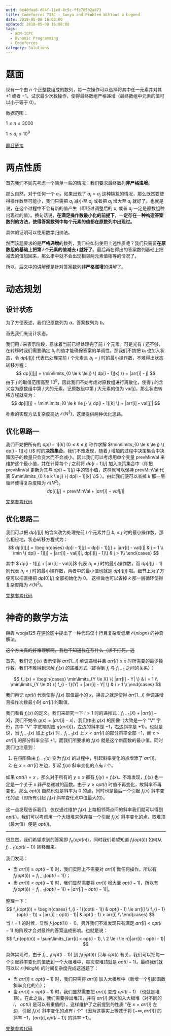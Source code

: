 ```yaml
---
uuid: 0e40daa6-d84f-11e8-8c5c-ffe705b2a873
title: Codeforces 713C - Sonya and Problem Wihtout a Legend
date: 2018-05-08 16:08:00
updated: 2018-05-08 16:08:00
tags: 
  - ACM-ICPC
  - Dynamic Programming
  - Codeforces
category: Solutions
---
```


# 题面

现有一个由 $n$ 个正整数组成的数列，每一次操作可以选择将其中任一元素并对其 $+1$ 或者 $-1$。试求最少次数操作，使得最终数组严格递增（最终数组中元素的值可以小于等于 $0$）。

数据范围：

$1 \le n \le 3000$

$1 \le a_i \le 10^9$

[题目链接](http://codeforces.com/contest/713/problem/C)

# 两点性质

首先我们不妨先考虑一个简单一些的情况：我们要求最终数列**非严格递增**。

那么自然，对于任何一个 $a_i$，如果出现了 $a_i > a_j$ 这种尴尬的情况，那么既然要使得操作数尽可能小，我们只需把 $a_i$ 减小至 $a_j$ 或者把 $a_j$ 增大至 $a_i$ 就好了。也就是说，在这个过程中不会有新的值产生（即经过调整后的 $a_i$ 或者 $a_j$ 一定是原数组种出现过的值）。换句话说，**在满足操作数最小化的前提下，一定存在一种构造答案数列的方法，使得答案数列中每个元素的值都在原数列中出现过。**

具体的证明可以使用数学归纳法。

然而该题要求的是**严格递增**的数列，我们应如何使用上述性质呢？我们只需要**在原数组的基础上把第 $i$ 个元素的值减去 $i$ 就好了**。最后再在得出的答案数列基础上把减去的值加回来，那么串中就不会出现相邻两元素值相等的情况了。

所以，后文中的讲解便是针对答案数列**非严格递增**的讲解了。

# 动态规划

## 设计状态

为了方便表述，我们记原数列为 $a$，答案数列为 $b$。

首先我们来设计状态。

我们用 $i$ 来表示阶段，意味着当前已经处理完了前 $i$ 个元素。可是光有 $i$ 还不够，在转移时我们需要确定 $b_i$ 的值才能确保答案的单调性。那我们不妨把 $b_i$ 也加入状态，令 $dp[i][j]$ 代表已处理完前 $i$ 个元素且 $b_i = j$ 时的最小操作数，不难得出状态转移方程：
$$
dp[i][j] = \min\limits_{0 \le k \le j} \{ dp[i - 1][k] \} + |arr[i] - j|
$$
由于 $j$ 的取值范围高至 $10^9$，因此我们不妨考虑对原数组进行离散化，使得 $j$ 的含义变为原数组中第 $j$ 大的元素。记原数组中第 $j$ 大元素的值为 $val[j]$，那么状态转移方程就变为：
$$
dp[i][j] = \min\limits_{0 \le k \le j} \{ dp[i - 1][k] \} + |arr[i] - val[j]|
$$

朴素的实现方法复杂度高达 $\mathcal{O}(N^3)$，这里提供两种优化思路。

## 优化思路一

我们不妨把所有的 $dp[i - 1][k] \ (0 \le k \le j)$ 称作求解 $\min\limits_{0 \le k \le j} \{ dp[i - 1][k] \}$ 时的**决策集合**。我们不难发现，随着 $j$ 增加的过程中决策集合中决策因子的数量只会变大而不会减小。因此我们可以考虑用单个变量 $\text{prevMinVal}$ 来维护这个最小值，并在计算每个 $j$ 之前将 $dp[i - 1][j]$ 加入决策集合中（即把 $\text{prevMinVal}$ 更新为其与 $dp[i - 1][j]$ 中的较小值，这样就可以保持 $\text{prevMinVal}$ 代表 $\min\limits_{0 \le k \le j} \{ dp[i - 1][k] \}$ ）。由此我们便可以省掉 $k$ 那一层循环使得复杂度降为 $\mathcal{O}(N^2)$。
$$
dp[i][j] = \text{prevMinVal} + |arr[i] - val[j]|
$$

[完整参考代码](https://github.com/codgician/ICPC/blob/master/Codeforces/713C/dp.cpp)

## 优化思路二

我们可以把 $dp[i][j]$ 的含义改为处理完前 $i$ 个元素并且 $b_i \le j$ 时的最小操作数，那么相应地，状态转移方程式为：
$$
dp[i][j] =
\begin{cases}
dp[i - 1][j] = dp[i - 1][j] + |arr[i] - val[i]| & j = 1 \\
\min \{ dp[i - 1][j] + |arr[i] - val[i]|, dp[i][j - 1]\} & j > 1\\
\end{cases}
$$

其中 $ dp[i - 1][j] + |arr[i] - val[i]|$ 代表 $b_i = j$ 时的最小操作数，而 $dp[i][j - 1]$ 则代表 $b_i < j$ 时的最小操作数，两者中的最小值也就是 $dp[i][j]$ 啦。细节上为了方便可以把直接把 $dp[0][j]$ 全部初始化为 $0$。 这样做也可以省掉 $k$ 那一层循环使得复杂度降为 $\mathcal{O}(N^2)$。

[完整参考代码](https://github.com/codgician/ICPC/blob/master/Codeforces/713C/dp_alt.cpp)

# 神奇的数学方法

巨犇 woqja125 在[评论区](http://codeforces.com/blog/entry/47094?#comment-315161)中提出了一种代码仅十行且复杂度低至 $\mathcal{O}(nlogn)$ 的神奇解法。

~~这个方法真的好难理解啊，我也不知道我在写什么（求不打死，逃~~

首先，我们记 $f_i(x)$ 表示使得 $arr[1 \dots i]$ 单调递增并且 $arr[i] \le x$ 时所需要的最少操作数。我们不难得到求解 $f_i(x)$ 的递推方式（即得到 $f_i$ 与 $f_{i - 1}$ 之间的关系）：

$$
f_i(x) =
\begin{cases}
\min\limits_{Y \le X} \{ |arr[i] - Y| \} & i = 1 \\
\min\limits_{Y \le X} \{ f_{i - 1}(Y) + |arr[i] - Y|  \} & i > 1 \\
\end{cases}
$$

我们再记 $opt(i)$ 代表使得 $f_i(x)$ 取值最小的 $x$，换言之就是使得 $arr[1 \dots i]$ 单调递增且操作次数最小时 $arr[i]$ 的取值。

我们看看 $f_i(x)$ 的定义。我们来研究一下 $i > 1$ 时的递推式：$f_{i -1}(X) + |arr[i] - X|$，我们不妨令 $g(x) = |arr[i] - x|$，我们作出 $g(x)$ 的图像（大致是一个 "V" 字形，其中 "V" 字底端对应 $g(arr[i])$，左边的斜率是 $-1$，右边斜率是 $+1$）。也就是说，当 $f_{i - 1}(x)$ 加上 $g(x)$ 时，$f_{i - 1}(x)$ 上 $x < arr[i]$ 的部分斜率全部 $-1$，而 $x > arr[i]$ 的部分斜率全部 $+1$。而我们所要求的 $f_i(x)$ 就是这个新函数的最小值。同时我们也注意到：

1. 在将图像由 $f_{i - 1}(x)$ 变为 $f_i(x)$ 的过程中，引起斜率变化的点增添了 $arr[i]$。
2. 在 $x = arr[i]$ 左边，引起 $f_i(x)$ 斜率变化的点有 $i$ 个。

如果 $opt(i) = x$ ，那么对于所有的 $y \ge x$ 都有 $f_i(y) = f_i(x)$。不难发现，$f_i(x)$ 也一定是一个关于 $x$ 非严格递减的函数。由于 $y \ge opt(i)$ 时值不再变化，故斜率不再变化，那么 $opt(i)$ 自然也就是斜率为 $0$ 的点，同时也是最后一个引起 $f_i(x)$ 斜率变化的点（即所有引起 $f_i(x)$ 斜率变化点中值最大的）。

这一点发现告诉我们，仅仅通过维护 $f_i(x)$ 上每相邻两点间的斜率我们就可以得到 $opt(i)$。我们可以考虑用一个大根堆来保存每一个引起 $f_i(x)$ 斜率变化的点，取堆顶（最大值）便是 $opt(i)$。

---

很显然，我们希望求到的答案即 $f_n(opt(n))$，同时我们希望知道 $f_i(opt(i))$ 如何从 $f_{i - 1}(opt(i - 1))$ 转移而来。

我们发现：

- 当 $arr[i] \ge opt(i - 1)$ 时，我们实际上不需要对 $arr[i]$ 做任何操作，所以有 $f_i(opt(i)) = f_{i - 1}(opt(i - 1))$；
- 当 $arr[i] < opt(i - 1)$ 时，我们显然需要将 $arr[i]$ 增大至 $opt(i - 1)$，所以有 $f_i(opt(i)) = f_{i - 1}(opt(i - 1)) + |arr[i] - opt(i - 1)|$。

整理一下：
$$
f_i(opt(i)) =
\begin{cases}
f_{i - 1}(opt(i - 1)) & opt(i - 1) \le arr[i] \\
f_{i - 1}(opt(i - 1)) + |arr[i] - opt(i - 1)| & opt(i - 1) > arr[i] \\
\end{cases}
$$
当 $i = 1$ 的时候，显然 $f_1(opt(1)) = 0$。另外我们不难发现只有满足 $arr[i] < opt(i - 1)$ 的阶段才会对最终的答案造成影响。也就是说：
$$
f_n(opt(n)) = \sum\limits_{arr[i] < opt(i - 1), \ 2 \le i \le n}|arr[i] - opt(i - 1)|
$$

具体实现时，由于 $f_{i - 1}(opt(i - 1))$ 到 $f_i(opt(i))$ 只与 $opt(i)$ 有关，我们可以把每一个引起斜率变化的值放到一个大根堆中，每次取堆顶就是 $opt(i - 1)$。最终我们就可以以 $\mathcal{O}(NlogN)$ 的时间复杂度完成这道题了：

- 当 $arr[i] \ge opt(i - 1)$ 时，我们只需将 $arr[i]$ 加入大根堆中（新增一个引起函数斜率变化的点）；
- 当 $arr[i] < opt(i - 1)$ 时，我们显然需要把 $arr[i]$ 变成 $opt(i - 1)$ （也就是堆顶）。在此之后，我们需要弹出堆顶，并将 $arr[i]$ 两次加入大根堆（对不同的 $i$， $opt(i)$ 是可以有重值的）。这样维护了之前提到的性质 "在 $x = arr[i]$ 左边，引起 $f_i(x)$ 斜率变化的点有 $i$ 个"（因为这事实上等效于将 $[-\infty, arr[i]]$ 的斜率 $-1$，$[arr[i], opt(i - 1)]$ 的斜率 $+1$）。

[完整参考代码](https://github.com/codgician/ICPC/blob/master/Codeforces/713C/priority_queue.cpp)